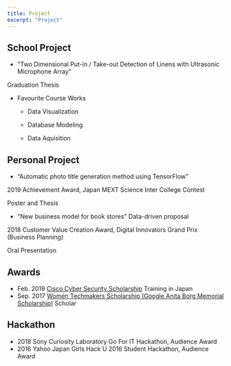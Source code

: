```yaml
---
title: Project
excerpt: "Project"
---
```

## School Project
* "Two Dimensional Put-in / Take-out Detection of Linens with Ultrasonic Microphone Array"

Graduation Thesis

* Favourite Course Works

  - Data Visualization

  - Database Modeling

  - Data Aquisition

## Personal Project
* “Automatic photo title generation method using TensorFlow”

2019 Achievement Award, Japan MEXT Science Inter College Contest

Poster and Thesis 


* "New business model for book stores" Data-driven proposal

2018 Customer Value Creation Award, Digital Innovators Grand Prix (Business Planning) 


Oral Presentation

## Awards
* Feb. 2019 [Cisco Cyber Security Scholarship](https://mkto.cisco.com/Security-Scholarship.html) Training in Japan
* Sep. 2017 [Women Techmakers Scholarship (Google Anita Borg Memorial Scholarship)](https://buildyourfuture.withgoogle.com/scholarships/) Scholar              

## Hackathon
* 2018 Sony Curiosity Laboratory Go For IT Hackathon, Audience Award
* 2016 Yahoo Japan Girls Hack U 2016 Student Hackathon, Audience Award
